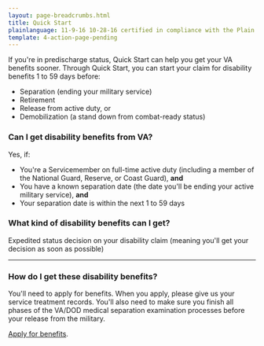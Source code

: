 ```yaml
---
layout: page-breadcrumbs.html
title: Quick Start
plainlanguage: 11-9-16 10-28-16 certified in compliance with the Plain Writing Act
template: 4-action-page-pending
---
```


If you're in predischarge status, Quick Start can help you get your VA benefits sooner. Through Quick Start, you can start your claim for disability benefits 1 to 59 days before:

- Separation (ending your military service)
- Retirement
- Release from active duty, or
- Demobilization (a stand down from combat-ready status)

<div class="call-out" markdown="0">

### Can I get disability benefits from VA?
Yes, if:
-	You're a Servicemember on full-time active duty (including a member of the National Guard, Reserve, or Coast Guard), 
**and**
-	You have a known separation date (the date you'll be ending your active military service), 
**and**  
-	Your separation date is within the next 1 to 59 days

</div>

### What kind of disability benefits can I get?

Expedited status decision on your disability claim (meaning you'll get your decision as soon as possible)

-----

### How do I get these disability benefits?

You'll need to apply for benefits. When you apply, please give us your service treatment records. You'll also need to make sure you finish all phases of the VA/DOD medical separation examination processes before your release from the military.

[Apply for benefits](https://www.vets.gov/disability-benefits/apply-for-benefits/).
